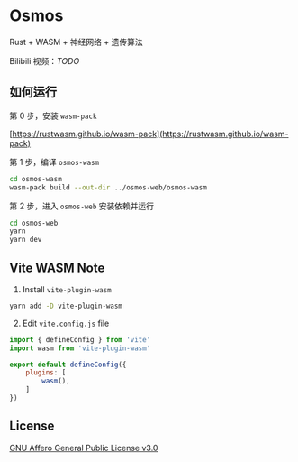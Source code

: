 # Osmos

Rust + WASM + 神经网络 + 遗传算法

Bilibili 视频：*TODO*

## 如何运行

第 0 步，安装 `wasm-pack`

[https://rustwasm.github.io/wasm-pack](https://rustwasm.github.io/wasm-pack)

第 1 步，编译 `osmos-wasm`

```bash
cd osmos-wasm
wasm-pack build --out-dir ../osmos-web/osmos-wasm
```

第 2 步，进入 `osmos-web` 安装依赖并运行

```bash
cd osmos-web
yarn
yarn dev
```

## Vite WASM Note

1. Install `vite-plugin-wasm`

```bash
yarn add -D vite-plugin-wasm
```

2. Edit `vite.config.js` file

```js
import { defineConfig } from 'vite'
import wasm from 'vite-plugin-wasm'

export default defineConfig({
    plugins: [
        wasm(),
    ]
})
```

## License

[GNU Affero General Public License v3.0](https://choosealicense.com/licenses/agpl-3.0)
